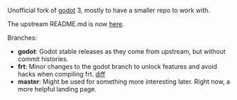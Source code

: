 Unofficial fork of [godot](https://github.com/godotengine/godot) 3, mostly to
have a smaller repo to work with.

The upstream README.md is now [here](GODOT_README.md).

Branches:

- **godot**: Godot stable releases as they come from upstream, but without commit
  histories.
- **frt**: Minor changes to the godot branch to unlock features and avoid hacks
  when compiling frt. [diff](https://github.com/efornara/pupazzi/compare/godot...frt)
- **master**: Might be used for something more interesting later. Right now,
  a more helpful landing page.
